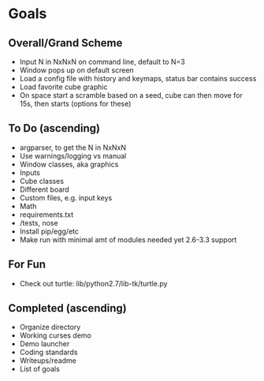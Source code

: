 Goals
========

Overall/Grand Scheme
--------

  * Input N in NxNxN on command line, default to N=3
  * Window pops up on default screen
  * Load a config file with history and keymaps, status bar contains success
  * Load favorite cube graphic
  * On space start a scramble based on a seed, cube can then move for 15s, then starts (options for these)

To Do (ascending)
--------

  * argparser, to get the N in NxNxN
  * Use warnings/logging vs manual
  * Window classes, aka graphics
  * Inputs
  * Cube classes
  * Different board
  * Custom files, e.g. input keys
  * Math
  * requirements.txt
  * /tests, nose
  * Install pip/egg/etc
  * Make run with minimal amt of modules needed yet 2.6-3.3 support

For Fun
--------

  * Check out turtle: lib/python2.7/lib-tk/turtle.py

Completed (ascending)
--------

  * Organize directory
  * Working curses demo
  * Demo launcher
  * Coding standards
  * Writeups/readme
  * List of goals

